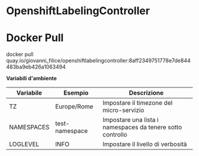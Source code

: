 # OpenshiftLabelingController


# Docker Pull
docker pull quay.io/giovanni_filice/openshiftlabelingcontroller:8aff2349751778e7de844483ba9eb426a1063494



**Variabili d'ambiente**

|Variabile      |Esempio                  |Descrizione                                                                   |
|---------------|-------------------------|------------------------------------------------------------------------------|
|TZ             |Europe/Rome              |Impostare il timezone del micro\-servizio                                     |
|NAMESPACES     |test\-namespace          |Impostare una lista i namespaces da tenere sotto controllo                    |
|LOGLEVEL       |INFO                     |Impostare il livello di verbosità                                             |

